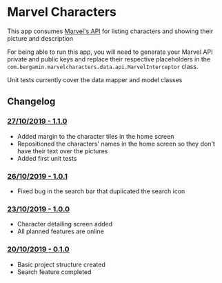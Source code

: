 # Marvel Characters
This app consumes [Marvel's API](https://developer.marvel.com) for listing characters and showing their picture and description

For being able to run this app, you will need to generate your Marvel API private and public keys and replace their respective placeholders in the `com.bergamin.marvelcharacters.data.api.MarvelInterceptor` class.

Unit tests currently cover the data mapper and model classes

## Changelog

### [27/10/2019 - 1.1.0](https://github.com/bergamin/marvelcharacters/releases/tag/RELEASE_1.1.0)

* Added margin to the character tiles in the home screen
* Repositioned the characters' names in the home screen so they don't have their text over the pictures
* Added first unit tests

### [26/10/2019 - 1.0.1](https://github.com/bergamin/marvelcharacters/releases/tag/RELEASE_1.0.1)

* Fixed bug in the search bar that duplicated the search icon

### [23/10/2019 - 1.0.0](https://github.com/bergamin/marvelcharacters/releases/tag/RELEASE_1.0.0)

* Character detailing screen added
* All planned features are online

### [20/10/2019 - 0.1.0](https://github.com/bergamin/marvelcharacters/releases/tag/RELEASE_0.1.0)

* Basic project structure created
* Search feature completed
